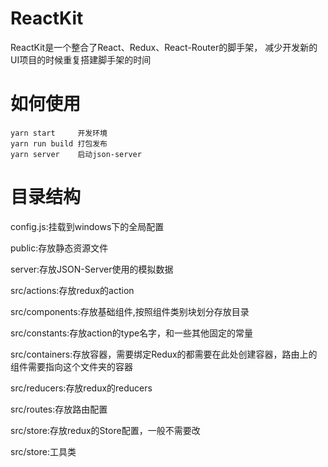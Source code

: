 # ReactKit

ReactKit是一个整合了React、Redux、React-Router的脚手架，
减少开发新的UI项目的时候重复搭建脚手架的时间

# 如何使用

```$xslt
yarn start     开发环境
yarn run build 打包发布
yarn server    启动json-server
```


# 目录结构

config.js:挂载到windows下的全局配置

public:存放静态资源文件

server:存放JSON-Server使用的模拟数据

src/actions:存放redux的action

src/components:存放基础组件,按照组件类别块划分存放目录

src/constants:存放action的type名字，和一些其他固定的常量

src/containers:存放容器，需要绑定Redux的都需要在此处创建容器，路由上的组件需要指向这个文件夹的容器

src/reducers:存放redux的reducers

src/routes:存放路由配置

src/store:存放redux的Store配置，一般不需要改

src/store:工具类
